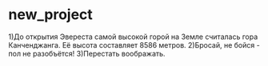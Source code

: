 # new_project
1)До открытия Эвереста самой высокой горой на Земле считалась гора Канченджанга. Её высота составляет 8586 метров.
2)Бросай, не бойся - пол не разобъётся!
3)Перестать воображать.
